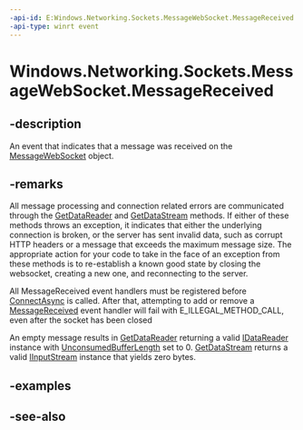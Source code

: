 ```yaml
---
-api-id: E:Windows.Networking.Sockets.MessageWebSocket.MessageReceived
-api-type: winrt event
---
```


<!-- Event syntax
public event Windows.Foundation.TypedEventHandler MessageReceived<Windows.Networking.Sockets.MessageWebSocket,  Windows.Networking.Sockets.MessageWebSocketMessageReceivedEventArgs>
-->

# Windows.Networking.Sockets.MessageWebSocket.MessageReceived

## -description
An event that indicates that a message was received on the [MessageWebSocket](messagewebsocket.md) object.

## -remarks
All message processing and connection related errors are communicated through the [GetDataReader](messagewebsocketmessagereceivedeventargs_getdatareader_509392724.md) and [GetDataStream](messagewebsocketmessagereceivedeventargs_getdatastream_1357691687.md) methods. If either of these methods throws an exception, it indicates that either the underlying connection is broken, or the server has sent invalid data, such as corrupt HTTP headers or a message that exceeds the maximum message size. The appropriate action for your code to take in the face of an exception from these methods is to re-establish a known good state by closing the websocket, creating a new one, and reconnecting to the server.

All MessageReceived event handlers must be registered before [ConnectAsync](iwebsocket_connectasync_682685111.md) is called. After that, attempting to add or remove a [MessageReceived](messagewebsocket_messagereceived.md) event handler will fail with E_ILLEGAL_METHOD_CALL, even after the socket has been closed

An empty message results in [GetDataReader](messagewebsocketmessagereceivedeventargs_getdatareader_509392724.md) returning a valid [IDataReader](../windows.storage.streams/idatareader.md) instance with [UnconsumedBufferLength](../windows.storage.streams/idatareader_unconsumedbufferlength.md) set to 0. [GetDataStream](messagewebsocketmessagereceivedeventargs_getdatastream_1357691687.md) returns a valid [IInputStream](../windows.storage.streams/iinputstream.md) instance that yields zero bytes.

## -examples

## -see-also
